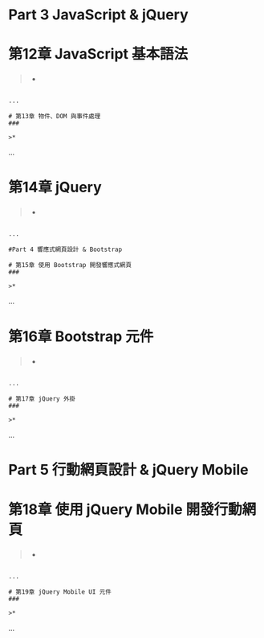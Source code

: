 # Part 3 JavaScript & jQuery

# 第12章 JavaScript 基本語法
###

>*
```

...

# 第13章 物件、DOM 與事件處理
###

>*
```

...

# 第14章 jQuery
###

>*
```

...

#Part 4 響應式網頁設計 & Bootstrap

# 第15章 使用 Bootstrap 開發響應式網頁
###

>*
```

...

# 第16章 Bootstrap 元件
###

>*
```

...

# 第17章 jQuery 外掛
###

>*
```

...

# Part 5 行動網頁設計 & jQuery Mobile 

# 第18章 使用 jQuery Mobile 開發行動網頁 
###

>*
```

...

# 第19章 jQuery Mobile UI 元件
###

>*
```

...


